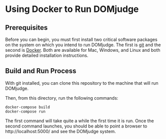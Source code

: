 # Using Docker to Run DOMjudge

## Prerequisites

Before you can begin, you must first install two critical software packages on the system on which
you intend to run DOMjudge. The first is [git](https://git-scm.com) and the second is
[Docker](https://www.docker.com). Both are available for Mac, Windows, and Linux and both provide
detailed installation instructions.

## Build and Run Process

With git installed, you can clone this repository to the machine that will run DOMjudge.

Then, from this directory, run the following commands:

```
docker-compose build
docker-compose run
```

The first command will take quite a while the first time it is run. Once the second command launches,
you should be able to point a browser to http://localhost:5000/ and see the DOMjudge system.
